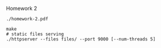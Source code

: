 Homework 2

```
./homework-2.pdf
```

```
make
# static files serving 
./httpserver --files files/ --port 9000 [--num-threads 5]
```
